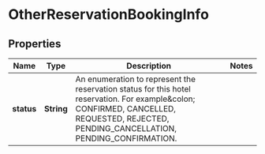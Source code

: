 
# OtherReservationBookingInfo

## Properties
Name | Type | Description | Notes
------------ | ------------- | ------------- | -------------
**status** | **String** | An enumeration to represent the reservation status for this hotel reservation. For example&amp;colon; CONFIRMED, CANCELLED, REQUESTED, REJECTED, PENDING_CANCELLATION, PENDING_CONFIRMATION. | 



